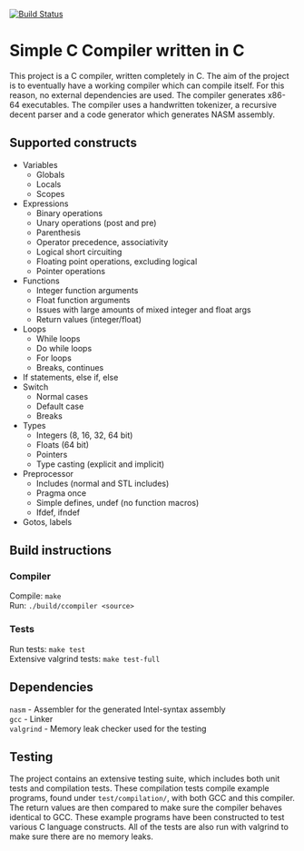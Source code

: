 [![Build Status](https://travis-ci.com/wsandst/c-compiler-in-c.svg?branch=main)](https://travis-ci.com/wsandst/c-compiler-in-c)
# Simple C Compiler written in C
This project is a C compiler, written completely in C. The aim of the project is to eventually have a working compiler which can compile itself. For this reason, no external dependencies are used. The compiler generates x86-64 executables.
The compiler uses a handwritten tokenizer, a recursive decent parser and a code generator which generates NASM assembly.

## Supported constructs
* Variables
    * Globals
    * Locals
    * Scopes
* Expressions
    * Binary operations
    * Unary operations (post and pre)
    * Parenthesis
    * Operator precedence, associativity
    * Logical short circuiting
    * Floating point operations, excluding logical
    * Pointer operations
* Functions
    * Integer function arguments
    * Float function arguments
    * Issues with large amounts of mixed integer and float args
    * Return values (integer/float)
* Loops
    * While loops
    * Do while loops
    * For loops
    * Breaks, continues
* If statements, else if, else
* Switch
    * Normal cases
    * Default case
    * Breaks
* Types
    * Integers (8, 16, 32, 64 bit)
    * Floats (64 bit)
    * Pointers
    * Type casting (explicit and implicit)
* Preprocessor
    * Includes (normal and STL includes)
    * Pragma once
    * Simple defines, undef (no function macros)
    * Ifdef, ifndef
* Gotos, labels


## Build instructions
### Compiler
Compile: `make`  
Run: `./build/ccompiler <source>` 
### Tests
Run tests: `make test`  
Extensive valgrind tests: `make test-full`

## Dependencies
`nasm` - Assembler for the generated Intel-syntax assembly  
`gcc` - Linker  
`valgrind` - Memory leak checker used for the testing

## Testing
The project contains an extensive testing suite, which 
includes both unit tests and compilation tests. These 
compilation tests compile example programs, found under `test/compilation/`, with both GCC and this compiler. The return values are then compared to make sure the compiler behaves identical to GCC. These example programs have been constructed to test various C language constructs. All of the tests are also run with valgrind to make sure there are no memory leaks.
